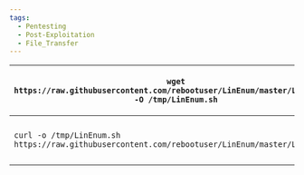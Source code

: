 ```yaml
---
tags:
  - Pentesting
  - Post-Exploitation
  - File_Transfer
---
```


| `wget https://raw.githubusercontent.com/rebootuser/LinEnum/master/LinEnum.sh -O /tmp/LinEnum.sh` | Download a file using Wget |
| ------------------------------------------------------------------------------------------------ | -------------------------- |
| `curl -o /tmp/LinEnum.sh https://raw.githubusercontent.com/rebootuser/LinEnum/master/LinEnum.sh` | Download a file using cURL |

